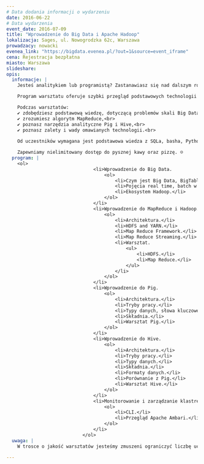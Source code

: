 ```yaml
---
# Data dodania informacji o wydarzeniu
date: 2016-06-22
# Data wydarzenia
event_date: 2016-07-09
title: "Wprowadzenie do Big Data i Apache Hadoop"
lokalizacja: Sages, ul. Nowogrodzka 62c, Warszawa
prowadzacy: nowacki
evenea_link: "https://bigdata.evenea.pl/?out=1&source=event_iframe"
cena: Rejestracja bezpłatna
miasto: Warszawa
slideshare:
opis:
  informacje: |
    Jesteś analitykiem lub programistą? Zastanawiasz się nad dalszym rozwojem w kierunku Big Data? Zrób pierwszy krok w kierunku poznania technologii Big Data i weź udział w jednodniowych warsztatach z jednym z wykładowców nowego<strong> kierunku studiów podyplomowych Politechniki Warszawskiej</storong><a href="http://datascience.ii.pw.edu.pl/bigdata.html"> Big Data - przetwarzanie i analiza dużych zbiorów danych!</a>

    Program warsztatu oferuje szybki przegląd podstawowych technologii z ekosystemu Apache Hadoop. Oprócz prezentacji, dla uczestników jest przygotowany warsztat, gdzie w praktyce będą mieli okazję samodzielnie eksplorować zbiory danych.

    Podczas warsztatów:           
    ✔ zdobędziesz podstawową wiedzę, dotyczącą problemów skali Big Data,<br>
    ✔ zrozumiesz algorytm MapReduce,<br>
    ✔ poznasz narzędzia analityczne Pig i Hive,<br>
    ✔ poznasz zalety i wady omawianych technologii.<br>
                        
    Od uczestników wymagana jest podstawowa wiedza z SQLa, basha, Pythona (lub innego języka skryptowego) oraz Javy. Uczestnicy w trakcie zajęć korzystają z własnego sprzętu (wymagany komputer z min. 6GB RAM i procesorem Intel i5 lub nowszym/podobnym).

    Zapewniamy nielimitowany dostęp do pysznej kawy oraz pizzę. ☺
  program: |
    <ol>
                                <li>Wprowadzenie do Big Data.
                                    <ol>
                                        <li>Czym jest Big Data, BigTable, MapReduce.</li>
                                        <li>Pojęcia real time, batch w kontekście procesowania danych.</li>
                                        <li>Ekosystem Hadoop.</li>
                                    </ol>
                                </li>
                                <li>Wprowadzenie do MapReduce i Hadoop.
                                    <ol>
                                        <li>Architektura.</li>
                                        <li>HDFS and YARN.</li>
                                        <li>Map Reduce Framework.</li>
                                        <li>Map Reduce Streaming.</li>
                                        <li>Warsztat.
                                            <ul>
                                                <li>HDFS.</li>
                                                <li>Map Reduce.</li>
                                            </ul>
                                        </li>
                                    </ol>
                                </li>
                                <li>Wprowadzenie do Pig.
                                    <ol>
                                        <li>Architektura.</li>
                                        <li>Tryby pracy.</li>
                                        <li>Typy danych, słowa kluczowe.</li>
                                        <li>Składnia.</li>
                                        <li>Warsztat Pig.</li>
                                    </ol>
                                </li>
                                <li>Wprowadzenie do Hive.
                                    <ol>
                                        <li>Architektura.</li>
                                        <li>Tryby pracy.</li>
                                        <li>Typy danych.</li>
                                        <li>Składnia.</li>
                                        <li>Formaty danych.</li>
                                        <li>Porównanie z Pig.</li>
                                        <li>Warsztat Hive.</li>
                                    </ol>
                                </li>
                                <li>Monitorowanie i zarządzanie klastrem.
                                    <ol>
                                        <li>CLI.</li>
                                        <li>Przegląd Apache Ambari.</li>
                                    </ol>
                                </li>
                            </ol> 
  uwaga: |
    W trosce o jakość warsztatów jesteśmy zmuszeni ograniczyć liczbę uczestników. <strong>Kwalifikacja odbywa się na podstawie odpowiedzi udzielonych w formularzu zgłoszeniowym oraz - w dalszym kroku - kolejności zgłoszeń.</strong> Potwierdzenie udziału w warsztatach wraz z instrukcją przygotowania środowiska otrzymasz najpóźniej na 7 dni przed planowaną datą wydarzenia.
    
---
```

